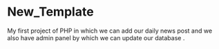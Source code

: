 # New_Template
My first project of PHP in which we can add our daily news post and we also have admin panel by which we can update our database . 
